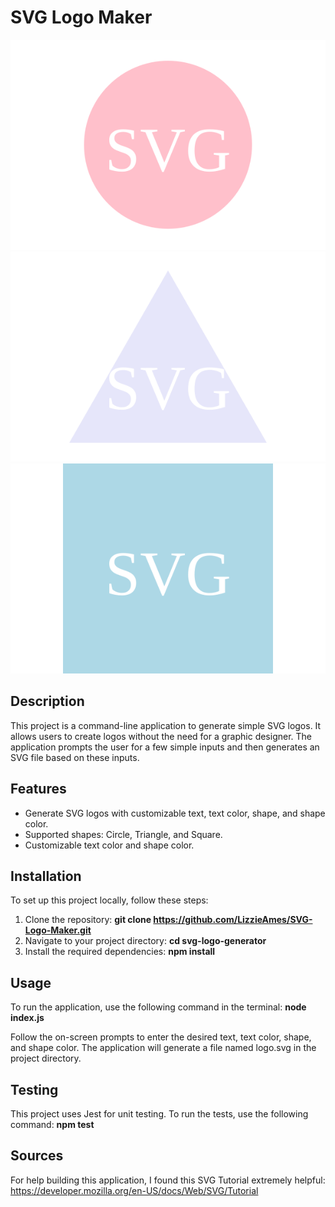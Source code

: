# SVG Logo Maker
![Example SVG 1](examples/example1.svg)
![Example SVG 2](examples/example2.svg)
![Example SVG 3](examples/example3.svg)
## Description
This project is a command-line application to generate simple SVG logos. It allows users to create logos without the need for a graphic designer. The application prompts the user for a few simple inputs and then generates an SVG file based on these inputs.

## Features
* Generate SVG logos with customizable text, text color, shape, and shape color.
* Supported shapes: Circle, Triangle, and Square.
* Customizable text color and shape color.

## Installation
To set up this project locally, follow these steps:

1. Clone the repository: **git clone https://github.com/LizzieAmes/SVG-Logo-Maker.git**
2. Navigate to your project directory: **cd svg-logo-generator**
3. Install the required dependencies: **npm install**

## Usage
To run the application, use the following command in the terminal: **node index.js**

Follow the on-screen prompts to enter the desired text, text color, shape, and shape color. The application will generate a file named logo.svg in the project directory.

## Testing
This project uses Jest for unit testing. To run the tests, use the following command: **npm test**

## Sources
For help building this application, I found this SVG Tutorial extremely helpful: https://developer.mozilla.org/en-US/docs/Web/SVG/Tutorial 


